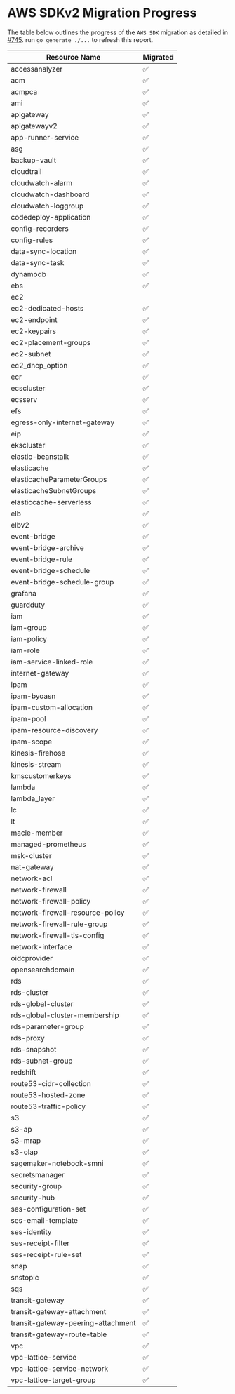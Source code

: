 # AWS SDKv2 Migration Progress

The table below outlines the progress of the `AWS SDK` migration as detailed in [#745](https://github.com/gruntwork-io/cloud-nuke/issues/745).
run `go generate ./...` to refresh this report.


| Resource Name                      | Migrated           |
|------------------------------------|--------------------|
| accessanalyzer                     | :white_check_mark: |
| acm                                | :white_check_mark: |
| acmpca                             | :white_check_mark: |
| ami                                | :white_check_mark: |
| apigateway                         | :white_check_mark: |
| apigatewayv2                       | :white_check_mark: |
| app-runner-service                 | :white_check_mark: |
| asg                                | :white_check_mark: |
| backup-vault                       | :white_check_mark: |
| cloudtrail                         | :white_check_mark: |
| cloudwatch-alarm                   | :white_check_mark: |
| cloudwatch-dashboard               | :white_check_mark: |
| cloudwatch-loggroup                | :white_check_mark: |
| codedeploy-application             | :white_check_mark: |
| config-recorders                   | :white_check_mark: |
| config-rules                       | :white_check_mark: |
| data-sync-location                 | :white_check_mark: |
| data-sync-task                     | :white_check_mark: |
| dynamodb                           | :white_check_mark: |
| ebs                                | :white_check_mark: |
| ec2                                |                    |
| ec2-dedicated-hosts                | :white_check_mark: |
| ec2-endpoint                       | :white_check_mark: |
| ec2-keypairs                       | :white_check_mark: |
| ec2-placement-groups               | :white_check_mark: |
| ec2-subnet                         | :white_check_mark: |
| ec2_dhcp_option                    | :white_check_mark: |
| ecr                                | :white_check_mark: |
| ecscluster                         | :white_check_mark: |
| ecsserv                            | :white_check_mark: |
| efs                                | :white_check_mark: |
| egress-only-internet-gateway       | :white_check_mark: |
| eip                                | :white_check_mark: |
| ekscluster                         | :white_check_mark: |
| elastic-beanstalk                  | :white_check_mark: |
| elasticache                        | :white_check_mark: |
| elasticacheParameterGroups         | :white_check_mark: |
| elasticacheSubnetGroups            | :white_check_mark: |
| elasticcache-serverless            | :white_check_mark: |
| elb                                | :white_check_mark: |
| elbv2                              | :white_check_mark: |
| event-bridge                       | :white_check_mark: |
| event-bridge-archive               | :white_check_mark: |
| event-bridge-rule                  | :white_check_mark: |
| event-bridge-schedule              | :white_check_mark: |
| event-bridge-schedule-group        | :white_check_mark: |
| grafana                            | :white_check_mark: |
| guardduty                          | :white_check_mark: |
| iam                                | :white_check_mark: |
| iam-group                          | :white_check_mark: |
| iam-policy                         | :white_check_mark: |
| iam-role                           | :white_check_mark: |
| iam-service-linked-role            | :white_check_mark: |
| internet-gateway                   | :white_check_mark: |
| ipam                               | :white_check_mark: |
| ipam-byoasn                        | :white_check_mark: |
| ipam-custom-allocation             | :white_check_mark: |
| ipam-pool                          | :white_check_mark: |
| ipam-resource-discovery            | :white_check_mark: |
| ipam-scope                         | :white_check_mark: |
| kinesis-firehose                   | :white_check_mark: |
| kinesis-stream                     | :white_check_mark: |
| kmscustomerkeys                    | :white_check_mark: |
| lambda                             | :white_check_mark: |
| lambda_layer                       | :white_check_mark: |
| lc                                 | :white_check_mark: |
| lt                                 | :white_check_mark: |
| macie-member                       | :white_check_mark: |
| managed-prometheus                 | :white_check_mark: |
| msk-cluster                        | :white_check_mark: |
| nat-gateway                        | :white_check_mark: |
| network-acl                        | :white_check_mark: |
| network-firewall                   | :white_check_mark: |
| network-firewall-policy            | :white_check_mark: |
| network-firewall-resource-policy   | :white_check_mark: |
| network-firewall-rule-group        | :white_check_mark: |
| network-firewall-tls-config        | :white_check_mark: |
| network-interface                  | :white_check_mark: |
| oidcprovider                       | :white_check_mark: |
| opensearchdomain                   | :white_check_mark: |
| rds                                | :white_check_mark: |
| rds-cluster                        | :white_check_mark: |
| rds-global-cluster                 | :white_check_mark: |
| rds-global-cluster-membership      | :white_check_mark: |
| rds-parameter-group                | :white_check_mark: |
| rds-proxy                          | :white_check_mark: |
| rds-snapshot                       | :white_check_mark: |
| rds-subnet-group                   | :white_check_mark: |
| redshift                           | :white_check_mark: |
| route53-cidr-collection            | :white_check_mark: |
| route53-hosted-zone                | :white_check_mark: |
| route53-traffic-policy             | :white_check_mark: |
| s3                                 | :white_check_mark: |
| s3-ap                              | :white_check_mark: |
| s3-mrap                            | :white_check_mark: |
| s3-olap                            | :white_check_mark: |
| sagemaker-notebook-smni            | :white_check_mark: |
| secretsmanager                     | :white_check_mark: |
| security-group                     | :white_check_mark: |
| security-hub                       | :white_check_mark: |
| ses-configuration-set              | :white_check_mark: |
| ses-email-template                 | :white_check_mark: |
| ses-identity                       | :white_check_mark: |
| ses-receipt-filter                 | :white_check_mark: |
| ses-receipt-rule-set               | :white_check_mark: |
| snap                               | :white_check_mark: |
| snstopic                           | :white_check_mark: |
| sqs                                | :white_check_mark: |
| transit-gateway                    | :white_check_mark: |
| transit-gateway-attachment         | :white_check_mark: |
| transit-gateway-peering-attachment | :white_check_mark: |
| transit-gateway-route-table        | :white_check_mark: |
| vpc                                | :white_check_mark: |
| vpc-lattice-service                | :white_check_mark: |
| vpc-lattice-service-network        | :white_check_mark: |
| vpc-lattice-target-group           | :white_check_mark: |
